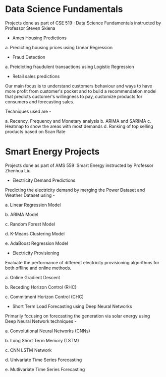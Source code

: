 # Data Science Fundamentals
Projects done as part of CSE 519 : Data Science Fundamentals instructed by Professor Steven Skiena

- Ames Housing Predictions

a. Predicting housing prices using Linear Regression

- Fraud Detection

a. Preidicting fraudulent transactions using Logistic Regression

- Retail sales predictions

Our main focus is to understand customers behaviour and ways to have more profit from customer's pocket and to build a recommendation
model that predicts customer's willingness to pay, customize products for consumers and forecasting sales.

Techniques used are -

a. Recency, Frequency and Monetary analysis
b. ARIMA and SARIMA
c. Heatmap to show the areas with most demands
d. Ranking of top selling products based on Scan Rate

# Smart Energy Projects
Projects done as part of AMS 559 :Smart Energy instructed by Professor Zhenhua Liu

- Electricity Demand Predictions

Predicting the electricity demand by merging the Power Dataset and Weather Dataset using -

a. Linear Regression Model

b. ARIMA Model

c. Random Forest Model

d. K-Means Clustering Model

e. AdaBoost Regression Model




- Electricity Provisioning 

Evaluate the performance of different electricity provisioning algorithms for both offline and online methods.

a. Online Gradient Descent

b. Receding Horizon Control (RHC)

c. Commitment Horizon Control (CHC)



- Short Term Load Forecasting using Deep Neural Networks

Primarily focusing on forecasting the generation via solar energy using Deep Neural Network techniques - 

a. Convolutional Neural Networks (CNNs)

b. Long Short Term Memory (LSTM)

c. CNN LSTM Network

d. Univariate Time Series Forecasting

e. Mutlivariate Time Series Forecasting


